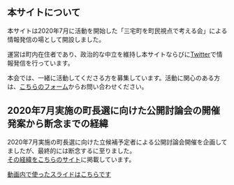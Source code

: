 ## 本サイトについて
本サイトは2020年7月に活動を開始した「三宅町を町民視点で考える会」による情報発信の場として開設しました。

運営は町内在住者であり、政治的な中立を維持し本サイトならびに[Twitter](https://twitter.com/miyake_civic)で情報発信を行っています。

本会では、一緒に活動してくださる方を募集しています。活動に関心のある方は、[こちらのフォーム](https://forms.gle/Y5HtYJg4PUNhYYfp6)からお問い合わせください。

## 2020年7月実施の町長選に向けた公開討論会の開催発案から断念までの経緯
2020年7月実施の町長選に向けた立候補予定者による公開討論会開催を企画してましたが、最終的には断念するに至りました。  
[その経緯をこちらのサイト](https://miyake-town-civic.github.io/2020-mayoral-election/)に掲載しています。

[動画内で使ったスライドはこちらです](https://docs.google.com/presentation/d/e/2PACX-1vSNEJW6icTk70C1IaV9g6DbtU6rpv2E2bD-KDLIei0Q2ePYC-L880qezaS7vbdiIN-GpwHIA4S5QWre/pub?start=false&loop=false&delayms=3000)
